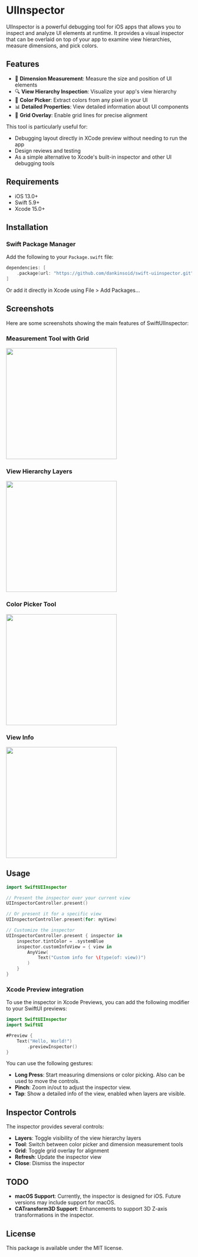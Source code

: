 # UIInspector

UIInspector is a powerful debugging tool for iOS apps that allows you to inspect and analyze UI elements at runtime. It provides a visual inspector that can be overlaid on top of your app to examine view hierarchies, measure dimensions, and pick colors.

## Features

- 📏 **Dimension Measurement**: Measure the size and position of UI elements
- 🔍 **View Hierarchy Inspection**: Visualize your app's view hierarchy
- 🎨 **Color Picker**: Extract colors from any pixel in your UI
- 📊 **Detailed Properties**: View detailed information about UI components
- 📐 **Grid Overlay**: Enable grid lines for precise alignment

This tool is particularly useful for:

-  Debugging layout directly in XCode preview without needing to run the app
- Design reviews and testing
- As a simple alternative to Xcode's built-in inspector and other UI debugging tools

## Requirements

- iOS 13.0+
- Swift 5.9+
- Xcode 15.0+

## Installation

### Swift Package Manager

Add the following to your `Package.swift` file:

```swift
dependencies: [
    .package(url: "https://github.com/dankinsoid/swift-uiinspector.git", from: "1.1.0")
]
```

Or add it directly in Xcode using File > Add Packages...

## Screenshots

Here are some screenshots showing the main features of SwiftUIInspector:

### Measurement Tool with Grid
<img src="https://github.com/dankinsoid/Resources/raw/main/SwiftUIInspector/selection.grid.PNG" width="300">

### View Hierarchy Layers
<img src="https://github.com/dankinsoid/Resources/raw/main/SwiftUIInspector/inspector3d.PNG" width="300">

### Color Picker Tool
<img src="https://github.com/dankinsoid/Resources/raw/main/SwiftUIInspector/pipette.PNG" width="300">

### View Info
<img src="https://github.com/dankinsoid/Resources/raw/main/SwiftUIInspector/info3d.PNG" width="300">

## Usage

```swift
import SwiftUIInspector

// Present the inspector over your current view
UIInspectorController.present()

// Or present it for a specific view
UIInspectorController.present(for: myView)

// Customize the inspector
UIInspectorController.present { inspector in
    inspector.tintColor = .systemBlue
    inspector.customInfoView = { view in
        AnyView(
            Text("Custom info for \(type(of: view))")
        )
    }
}
```

### Xcode Preview integration
To use the inspector in Xcode Previews, you can add the following modifier to your SwiftUI previews:

```swift
import SwiftUIInspector
import SwiftUI

#Preview {
    Text("Hello, World!")
        .previewInspector()
}
```

You can use the following gestures:
- **Long Press**: Start measuring dimensions or color picking. Also can be used to move the controls.
- **Pinch**: Zoom in/out to adjust the inspector view.
- **Tap**: Show a detailed info of the view, enabled when layers are visible.

## Inspector Controls

The inspector provides several controls:
- **Layers**: Toggle visibility of the view hierarchy layers
- **Tool**: Switch between color picker and dimension measurement tools
- **Grid**: Toggle grid overlay for alignment
- **Refresh**: Update the inspector view
- **Close**: Dismiss the inspector

## TODO

- **macOS Support**: Currently, the inspector is designed for iOS. Future versions may include support for macOS.
- **CATransform3D Support**: Enhancements to support 3D Z-axis transformations in the inspector.

## License

This package is available under the MIT license.
